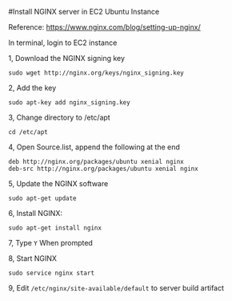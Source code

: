 #Install NGINX server in EC2 Ubuntu Instance

Reference: https://www.nginx.com/blog/setting-up-nginx/

In terminal, login to EC2 instance

1, Download the NGINX signing key

`sudo wget http://nginx.org/keys/nginx_signing.key`

2, Add the key

`sudo apt-key add nginx_signing.key`

3, Change directory to /etc/apt

`cd /etc/apt `

4, Open Source.list, append the following at the end

``` 
deb http://nginx.org/packages/ubuntu xenial nginx
deb-src http://nginx.org/packages/ubuntu xenial nginx
```

5, Update the NGINX software

`sudo apt-get update`

6, Install NGINX:

`sudo apt-get install nginx`

7, Type `Y` When prompted

8, Start NGINX

`sudo service nginx start`

9, Edit  `/etc/nginx/site-available/default` to server build artifact

